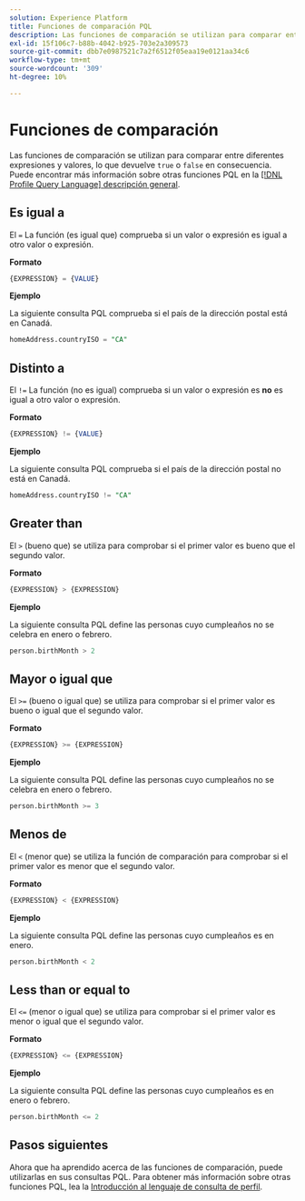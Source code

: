 ```yaml
---
solution: Experience Platform
title: Funciones de comparación PQL
description: Las funciones de comparación se utilizan para comparar entre diferentes expresiones y valores, devolviendo "true" o "false" en consecuencia.
exl-id: 15f106c7-b88b-4042-b925-703e2a309573
source-git-commit: dbb7e0987521c7a2f6512f05eaa19e0121aa34c6
workflow-type: tm+mt
source-wordcount: '309'
ht-degree: 10%

---
```


# Funciones de comparación

Las funciones de comparación se utilizan para comparar entre diferentes expresiones y valores, lo que devuelve `true` o `false` en consecuencia. Puede encontrar más información sobre otras funciones PQL en la [[!DNL Profile Query Language] descripción general](./overview.md).

## Es igual a

El `=` La función (es igual que) comprueba si un valor o expresión es igual a otro valor o expresión.

**Formato**

```sql
{EXPRESSION} = {VALUE}
```

**Ejemplo**

La siguiente consulta PQL comprueba si el país de la dirección postal está en Canadá.

```sql
homeAddress.countryISO = "CA"
```

## Distinto a

El `!=` La función (no es igual) comprueba si un valor o expresión es **no** es igual a otro valor o expresión.

**Formato**

```sql
{EXPRESSION} != {VALUE}
```

**Ejemplo**

La siguiente consulta PQL comprueba si el país de la dirección postal no está en Canadá.

```sql
homeAddress.countryISO != "CA"
```

## Greater than

El `>` (bueno que) se utiliza para comprobar si el primer valor es bueno que el segundo valor.

**Formato**

```sql
{EXPRESSION} > {EXPRESSION} 
```

**Ejemplo**

La siguiente consulta PQL define las personas cuyo cumpleaños no se celebra en enero o febrero.

```sql
person.birthMonth > 2
```

## Mayor o igual que

El `>=` (bueno o igual que) se utiliza para comprobar si el primer valor es bueno o igual que el segundo valor.

**Formato**

```sql
{EXPRESSION} >= {EXPRESSION} 
```

**Ejemplo**

La siguiente consulta PQL define las personas cuyo cumpleaños no se celebra en enero o febrero.

```sql
person.birthMonth >= 3
```

## Menos de

El `<` (menor que) se utiliza la función de comparación para comprobar si el primer valor es menor que el segundo valor.

**Formato**

```sql
{EXPRESSION} < {EXPRESSION} 
```

**Ejemplo**

La siguiente consulta PQL define las personas cuyo cumpleaños es en enero.

```sql
person.birthMonth < 2
```

## Less than or equal to

El `<=` (menor o igual que) se utiliza para comprobar si el primer valor es menor o igual que el segundo valor.

**Formato**

```sql
{EXPRESSION} <= {EXPRESSION} 
```

**Ejemplo**

La siguiente consulta PQL define las personas cuyo cumpleaños es en enero o febrero.

```sql
person.birthMonth <= 2
```

## Pasos siguientes

Ahora que ha aprendido acerca de las funciones de comparación, puede utilizarlas en sus consultas PQL. Para obtener más información sobre otras funciones PQL, lea la [Introducción al lenguaje de consulta de perfil](./overview.md).
